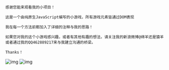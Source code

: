     感谢您能来观看我的小项目！

    这是一个由纯原生JavaScript编写的小游戏，所有游戏元素皆通过DOM表现

    我在每一个方法前都加入了详细的注释与我的思路！

    如果您对我的这个小游戏感兴趣，或者有其他有趣的想法，请关注我的新浪微博@绵羊还是猿羊
    或者通过我的QQ462889217来与我建立沟通的桥梁。

    Thanks！

![img](https://github.com/TerryBeanX2/PlaneWar/edit/master/egImg/a1.png)
![img](https://github.com/TerryBeanX2/PlaneWar/edit/master/egImg/a2.png)
